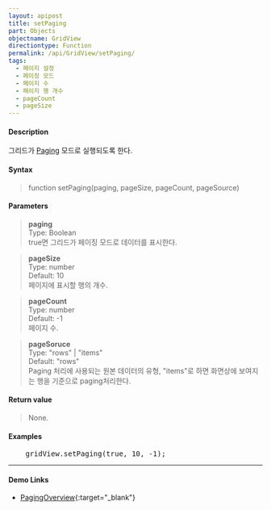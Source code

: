 ```yaml
---
layout: apipost
title: setPaging
part: Objects
objectname: GridView
directiontype: Function
permalink: /api/GridView/setPaging/
tags: 
  - 페이지 설정
  - 페이징 모드
  - 페이지 수
  - 페이지 행 개수
  - pageCount
  - pageSize
---
```



#### Description

 그리드가 [Paging](/api/features/Paging/) 모드로 실행되도록 한다. 

#### Syntax

> function setPaging(paging, pageSize, pageCount, pageSource)

#### Parameters

> **paging**  
> Type: Boolean  
> true면 그리드가 페이징 모드로 데이터를 표시한다.

> **pageSize**  
> Type: number  
> Default: 10  
> 페이지에 표시할 행의 개수.

> **pageCount**  
> Type: number  
> Default: -1  
> 페이지 수.

> **pageSoruce**  
> Type: "rows" | "items"  
> Default: "rows"  
> Paging 처리에 사용되는 원본 데이터의 유형, "items"로 하면 화면상에 보여지는 행을 기준으로 paging처리한다.

#### Return value

> None.

#### Examples 

<pre class="prettyprint">
    gridView.setPaging(true, 10, -1);
</pre>

---

#### Demo Links

* [PagingOverview](http://demo.realgrid.com/Demo/PagingOverview){:target="_blank"}
